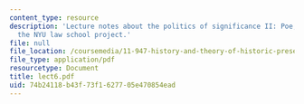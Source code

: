 ```yaml
---
content_type: resource
description: 'Lecture notes about the politics of significance II: Poe, McKim and
  the NYU law school project.'
file: null
file_location: /coursemedia/11-947-history-and-theory-of-historic-preservation-spring-2007/74b24118b43f73f1627705e470854ead_lect6.pdf
file_type: application/pdf
resourcetype: Document
title: lect6.pdf
uid: 74b24118-b43f-73f1-6277-05e470854ead
---
```

